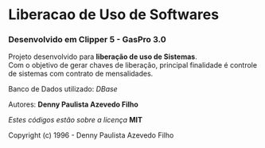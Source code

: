 # Liberacao de Uso de Softwares

### Desenvolvido em Clipper 5 - GasPro 3.0

Projeto desenvolvido para **liberação de uso de Sistemas**.  
Com o objetivo de gerar chaves de liberação, principal finalidade é controle
de sistemas com contrato de mensalidades.

Banco de Dados utilizado: _DBase_

Autores: **Denny Paulista Azevedo Filho**

_Estes códigos estão sobre a licença_ **MIT**

Copyright (c) 1996 - Denny Paulista Azevedo Filho
